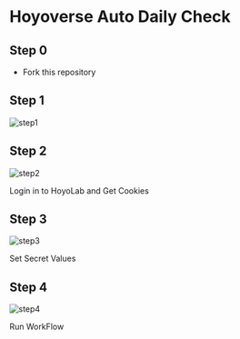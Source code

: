 # Hoyoverse Auto Daily Check







## Step 0
 - Fork this repository



## Step 1 

![step1](https://github.com/JunHyoung1428/Hoyoverse-Auto-Daily-Check/assets/154119773/36dc5fb4-d9bf-4d5f-9941-e729526d9328)


## Step 2

![step2](https://github.com/JunHyoung1428/Hoyoverse-Auto-Daily-Check/assets/154119773/d346548c-be74-4e84-a0be-164d9c0329ba)

Login in to HoyoLab and Get Cookies

## Step 3

![step3](https://github.com/JunHyoung1428/Hoyoverse-Auto-Daily-Check/assets/154119773/728a64da-5c7b-41f3-b936-0ef596e0d24e)

Set Secret Values

## Step 4

![step4](https://github.com/JunHyoung1428/Hoyoverse-Auto-Daily-Check/assets/154119773/be0aac53-8f9c-426c-8fa5-65f9814b7895)

Run WorkFlow

